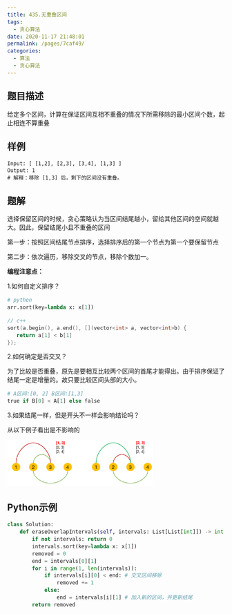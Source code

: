 ```yaml
---
title: 435.无重叠区间
tags: 
  - 贪心算法
date: 2020-11-17 21:48:01
permalink: /pages/7caf49/
categories: 
  - 算法
  - 贪心算法
---
```


## 题目描述

给定多个区间，计算在保证区间互相不重叠的情况下所需移除的最小区间个数，起止相连不算重叠

## 样例

```
Input: [ [1,2], [2,3], [3,4], [1,3] ]
Output: 1
# 解释：移除 [1,3] 后，剩下的区间没有重叠。
```

## 题解

选择保留区间的时候，贪心策略认为当区间结尾越小，留给其他区间的空间就越大。因此，保留结尾小且不重叠的区间

第一步：按照区间结尾节点排序，选择排序后的第一个节点为第一个要保留节点

第二步：依次遍历，移除交叉的节点，移除个数加一。

**编程注意点：**

1.如何自定义排序？

```python
# python
arr.sort(key=lambda x: x[1])
```

```c++
// c++
sort(a.begin(), a.end(), [](vector<int> a, vector<int>b) {
   return a[1] < b[1]
});
```

2.如何确定是否交叉？

为了比较是否重叠，原先是要相互比较两个区间的首尾才能得出。由于排序保证了结尾一定是增量的。故只要比较区间头部的大小。

```python
# A区间:[0, 2] B区间:[1,3]
true if B[0] < A[1] else false
```

3.如果结尾一样，但是开头不一样会影响结论吗？

从以下例子看出是不影响的

<img src="./assets/img/image-20201117221823304.png" alt="image-20201117221823304" style="zoom:33%;margin: 0;" />

## Python示例

```python
class Solution:
    def eraseOverlapIntervals(self, intervals: List[List[int]]) -> int:
        if not intervals: return 0
        intervals.sort(key=lambda x: x[1])
        removed = 0
        end = intervals[0][1]
        for i in range(1, len(intervals)):
            if intervals[i][0] < end: # 交叉区间移除
                removed += 1
            else:
                end = intervals[i][1] # 加入新的区间，并更新结尾
        return removed
```

